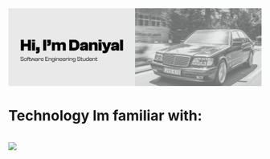 <img src="https://github.com/Danionwheels/Danionwheels/blob/main/gitBanner.jpeg">

# Technology Im familiar with:
<p align="left"> <br>
<a href="https://skillicons.dev">
<img src="https://skillicons.dev/icons?i=figma,javascript,react,node.js,express,mongo,c#&perline=7" />
  </a>
</p>

<!--
**Danionwheels/Danionwheels** is a ✨ _special_ ✨ repository because its `README.md` (this file) appears on your GitHub profile.

Here are some ideas to get you started:

- 🔭 I’m currently working on ...
- 🌱 I’m currently learning ...
- 👯 I’m looking to collaborate on ...
- 🤔 I’m looking for help with ...
- 💬 Ask me about ...
- 📫 How to reach me: ...
- 😄 Pronouns: ...
- ⚡ Fun fact: ...
-->
